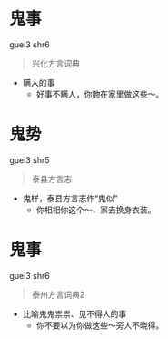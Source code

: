 # 鬼事
guei3 shr6
> 兴化方言词典
- 瞒人的事
  - 好事不瞒人，你覅在家里做这些～。

# 鬼势
guei3 shr5
> 泰县方言志
- 鬼样，泰县方言志作“鬼似”
  - 你相相你这个～，家去换身衣装。

# 鬼事
guei3 shr6
> 泰州方言词典2
- 比喻鬼鬼祟祟、见不得人的事
  - 你不要以为你做这些～旁人不晓得。

